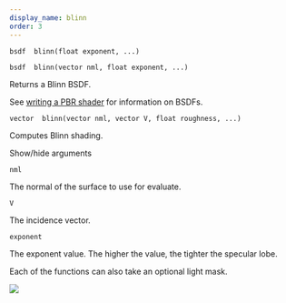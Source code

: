 ```yaml
---
display_name: blinn
order: 3
---
```

`bsdf  blinn(float exponent, ...)`

`bsdf  blinn(vector nml, float exponent, ...)`

Returns a Blinn BSDF.

See [writing a PBR shader](../pbr.html) for information on BSDFs.

`vector  blinn(vector nml, vector V, float roughness, ...)`

Computes Blinn shading.

Show/hide arguments

`nml`

The normal of the surface to use for evaluate.

`V`

The incidence vector.

`exponent`

The exponent value. The higher the value, the tighter the specular lobe.

Each of the functions can also take an optional light mask.

![](../../images/rendering/blinn.png)
